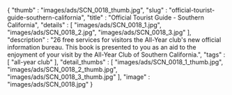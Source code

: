 {
  "thumb" : "images/ads/SCN_0018_thumb.jpg",
  "slug" : "official-tourist-guide-southern-california",
  "title" : "Official Tourist Guide - Southern California",
  "details" : [
                 "images/ads/SCN_0018_1.jpg",
                 "images/ads/SCN_0018_2.jpg",
                 "images/ads/SCN_0018_3.jpg"
               ],
  "description" : "26 free services for visitors the All-Year club's new official information bureau. This book is presented to you as an aid to the enjoyment of your visit by the All-Year Club of Southern California.",
  "tags" : [
              "all-year club"
            ],
  "detail_thumbs" : [
                       "images/ads/SCN_0018_1_thumb.jpg",
                       "images/ads/SCN_0018_2_thumb.jpg",
                       "images/ads/SCN_0018_3_thumb.jpg"
                     ],
  "image" : "images/ads/SCN_0018.jpg"
}
